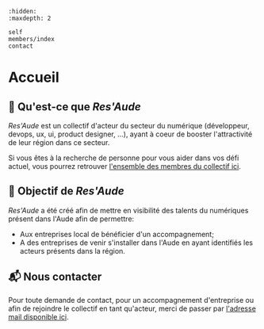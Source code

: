 ```{toctree}
:hidden:
:maxdepth: 2

self
members/index
contact
```

# Accueil

## 🥇 Qu'est-ce que *Res'Aude*

*Res'Aude* est un collectif d'acteur du secteur du numérique (développeur, devops, ux, ui, product designer, ...), ayant à coeur de booster l'attractivité
de leur région dans ce secteur.

Si vous êtes à la recherche de personne pour vous aider dans vos défi actuel, vous pourrez retrouver [l'ensemble des membres du collectif ici](./members/index.md#collaborateurs).

## 🚀 Objectif de *Res'Aude*

*Res'Aude* a été créé afin de mettre en visibilité des talents du numériques présent dans l'Aude afin de permettre:
- Aux entreprises local de bénéficier d'un accompagnement;
- A des entreprises de venir s'installer dans l'Aude en ayant identifiés les acteurs présents dans la région.

## 📬 Nous contacter

Pour toute demande de contact, pour un accompagnement d'entreprise ou afin de rejoindre le collectif en tant qu'acteur,
merci de passer par [l'adresse mail disponible ici](./contact.md#nous-contacter).
